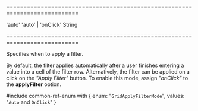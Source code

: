 ===========================================================================
<!--default-->'auto'<!--/default-->
<!--acceptValues-->'auto' | 'onClick'<!--/acceptValues-->
<!--type-->String<!--/type-->
===========================================================================

<!--shortDescription-->
Specifies when to apply a filter.
<!--/shortDescription-->

<!--fullDescription-->
By default, the filter applies automatically after a user finishes entering a value into a cell of the filter row. Alternatively, the filter can be applied on a click on the *"Apply Filter"* button. To enable this mode, assign *"onClick"* to the **applyFilter** option.

#include common-ref-enum with {
    enum: "`GridApplyFilterMode`",
    values: "`Auto` and `OnClick`"
}
<!--/fullDescription-->